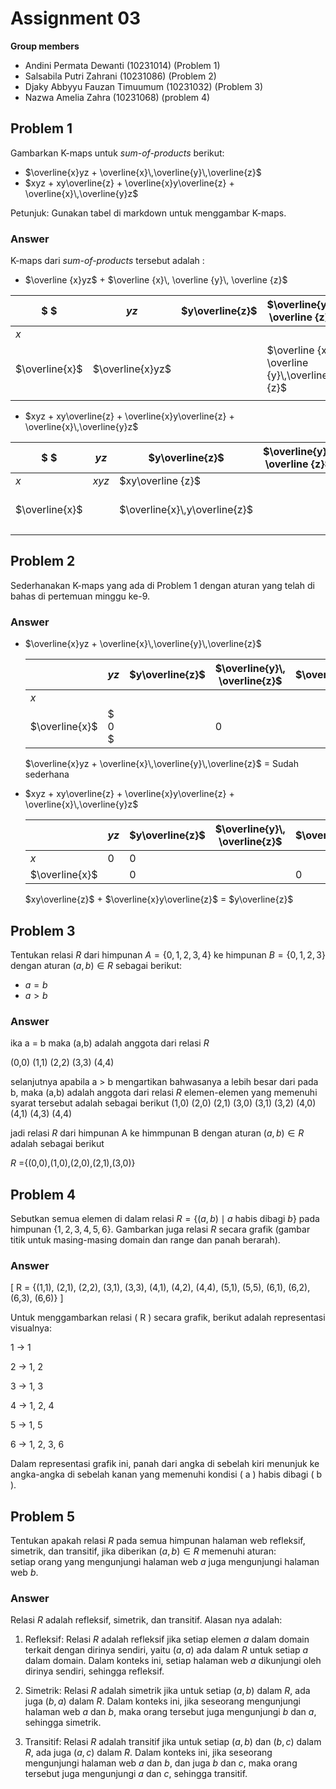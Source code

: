 # Assignment 03

**Group members**
- Andini Permata Dewanti (10231014) (Problem 1)
- Salsabila Putri Zahrani (10231086) (Problem 2)
- Djaky Abbyyu Fauzan Timuumum (10231032) (Problem 3)
- Nazwa Amelia Zahra (10231068) (problem 4)

## Problem 1
Gambarkan K-maps untuk _sum-of-products_ berikut:
- $\overline{x}yz + \overline{x}\,\overline{y}\,\overline{z}$
- $xyz + xy\overline{z} + \overline{x}y\overline{z} + \overline{x}\,\overline{y}z$

Petunjuk: Gunakan tabel di markdown untuk menggambar K-maps.

### Answer
K-maps dari _sum-of-products_ tersebut adalah :
- $\overline {x}yz$ + $\overline {x}\, \overline {y}\, \overline {z}$

|$ $|$yz$| $y\overline{z}$  |$\overline{y}\, \overline {z}$|$\overline {y}z$|
|--|---|----|-----|------|
|$x$|  |    |     |
|$\overline{x}$|$\overline{x}yz$|     |$\overline {x}\, \overline {y}\,\overline {z}$|
|  |   |    |     |      |


- $xyz + xy\overline{z} + \overline{x}y\overline{z} + \overline{x}\,\overline{y}z$

|$ $|$yz$| $y\overline{z}$  |$\overline{y}\, \overline {z}$|$\overline {y}z$|
|--|---|----|-----|------|
|$x$| $xyz$ |  $xy\overline {z}$  |     |
|$\overline{x}$|   |$\overline{x}\,y\overline{z}$|     |$\overline {x}\,\overline {y}\, z$|
|  |   |    |     |      |


## Problem 2

Sederhanakan K-maps yang ada di Problem 1 dengan aturan 
yang telah di bahas di pertemuan minggu ke-9.


### Answer
- $\overline{x}yz + \overline{x}\,\overline{y}\,\overline{z}$

    |               | $yz$    | $y\overline{z}$ | $\overline{y}\, \overline{z}$                | $\overline{y}z$ |
    |---------------|---------|-----------------|----------------------------------------------|-----------------|
    |$x$            |         |                 |                                              |                 |
    |$\overline{x}$ |$ 0 $ |         | $0$ |                 |
    $\overline{x}yz + \overline{x}\,\overline{y}\,\overline{z}$ =
    Sudah sederhana
- $xyz + xy\overline{z} + \overline{x}y\overline{z} + \overline{x}\,\overline{y}z$ 

    |               | $yz$    | $y\overline{z}$ | $\overline{y}\, \overline{z}$          | $\overline{y}z$                              |
    |---------------|---------|-----------------|----------------------------------------|----------------------------------------------|
    |$x$            | $0$   | $0$|                                        |                                              |
    |$\overline{x}$ |         | $0$|                             | $0$                |


    $xy\overline{z}$ + $\overline{x}y\overline{z}$ = $y\overline{z}$

## Problem 3

Tentukan relasi $R$ dari himpunan $A = \{0, 1, 2, 3, 4\}$
ke himpunan $B = \{0, 1, 2, 3\}$ dengan aturan $(a, b) \in R$
sebagai berikut:
- $a = b$
- $a > b$

### Answer
ika a = b maka (a,b) adalah anggota dari relasi $R$


(0,0)
(1,1)
(2,2)
(3,3)
(4,4)


selanjutnya apabila a > b mengartikan bahwasanya a lebih besar dari pada b, maka (a,b) adalah anggota dari  relasi $R$
elemen-elemen yang memenuhi syarat tersebut adalah sebagai berikut
(1,0)
(2,0)
(2,1)
(3,0)
(3,1)
(3,2)
(4,0)
(4,1)
(4,3)
(4,4)

jadi relasi $R$ dari himpunan A ke himmpunan B dengan aturan $(a,b) \in R$ adalah sebagai berikut

$R$ ={(0,0),(1,0),(2,0),(2,1),(3,0)}

## Problem 4

Sebutkan semua elemen di dalam relasi 
$R = \{(a, b) \mid a \text{ habis dibagi } b\}$ pada 
himpunan $\{1, 2, 3, 4, 5, 6\}$. Gambarkan juga
relasi $R$ secara grafik (gambar titik untuk masing-masing
domain dan range dan panah berarah).


### Answer
\[
R = \{(1,1), (2,1), (2,2), (3,1), (3,3), (4,1), (4,2), (4,4), (5,1), (5,5), (6,1), (6,2), (6,3), (6,6)\}
\]

Untuk menggambarkan relasi \( R \) secara grafik, berikut adalah representasi visualnya:


1 → 1

2 → 1, 2

3 → 1, 3

4 → 1, 2, 4

5 → 1, 5

6 → 1, 2, 3, 6


Dalam representasi grafik ini, panah dari angka di sebelah kiri menunjuk ke angka-angka di sebelah kanan yang memenuhi kondisi \( a \) habis dibagi \( b \).

## Problem 5
Tentukan apakah relasi $R$ pada semua himpunan halaman web
refleksif, simetrik, dan transitif, jika diberikan $(a, b) \in R$
memenuhi aturan:  
setiap orang yang mengunjungi halaman web $a$ juga mengunjungi 
halaman web $b$.

### Answer

Relasi $R$ adalah refleksif, simetrik, dan transitif. Alasan nya adalah:

1. Refleksif: Relasi $R$ adalah refleksif jika setiap elemen $a$ dalam domain terkait dengan dirinya sendiri, yaitu $(a, a)$ ada dalam $R$ untuk setiap $a$ dalam domain. Dalam konteks ini, setiap halaman web $a$ dikunjungi oleh dirinya sendiri, sehingga refleksif.

2. Simetrik: Relasi $R$ adalah simetrik jika untuk setiap $(a, b)$ dalam $R$, ada juga $(b, a)$ dalam $R$. Dalam konteks ini, jika seseorang mengunjungi halaman web $a$ dan $b$, maka orang tersebut juga mengunjungi $b$ dan $a$, sehingga simetrik.

3. Transitif: Relasi $R$ adalah transitif jika untuk setiap $(a, b)$ dan $(b, c)$ dalam $R$, ada juga $(a, c)$ dalam $R$. Dalam konteks ini, jika seseorang mengunjungi halaman web $a$ dan $b$, dan juga $b$ dan $c$, maka orang tersebut juga mengunjungi $a$ dan $c$, sehingga transitif.
